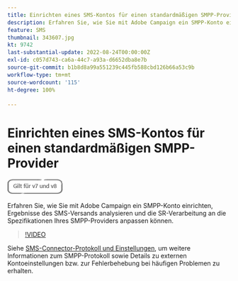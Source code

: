 ```yaml
---
title: Einrichten eines SMS-Kontos für einen standardmäßigen SMPP-Provider
description: Erfahren Sie, wie Sie mit Adobe Campaign ein SMPP-Konto einrichten, Ergebnisse des SMS-Versands analysieren und die SR-Verarbeitung an die Spezifikationen Ihres SMPP-Providers anpassen können. 
feature: SMS
thumbnail: 343607.jpg
kt: 9742
last-substantial-update: 2022-08-24T00:00:00Z
exl-id: c057d743-ca6a-44c7-a93a-d6652dba8e7b
source-git-commit: b1b8d8a99a551239c445fb588cbd126b66a53c9b
workflow-type: tm+mt
source-wordcount: '115'
ht-degree: 100%

---
```


# Einrichten eines SMS-Kontos für einen standardmäßigen SMPP-Provider

![Gilt für V7 und V8](../assets/V7-V8-stamp.png)

Erfahren Sie, wie Sie mit Adobe Campaign ein SMPP-Konto einrichten, Ergebnisse des SMS-Versands analysieren und die SR-Verarbeitung an die Spezifikationen Ihres SMPP-Providers anpassen können.

>[!VIDEO](https://video.tv.adobe.com/v/343607?quality=12&learn=on)

Siehe [SMS-Connector-Protokoll und Einstellungen](https://experienceleague.adobe.com/docs/campaign-classic/using/sending-messages/sending-messages-on-mobiles/sms-protocol.html?lang=de#sending-messages), um weitere Informationen zum SMPP-Protokoll sowie Details zu externen Kontoeinstellungen bzw. zur Fehlerbehebung bei häufigen Problemen zu erhalten.
